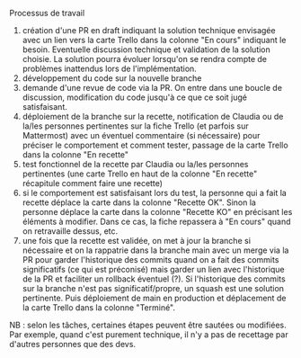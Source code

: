Processus de travail

1. création d'une PR en draft indiquant la solution technique envisagée avec un lien vers la carte Trello dans la colonne "En cours" indiquant le besoin. Eventuelle discussion technique et validation de la solution choisie. La solution pourra évoluer lorsqu'on se rendra compte de problèmes inattendus lors de l'implémentation.
2. développement du code sur la nouvelle branche
3. demande d'une revue de code via la PR. On entre dans une boucle de discussion, modification du code jusqu'à ce que ce soit jugé satisfaisant.
4. déploiement de la branche sur la recette, notification de Claudia ou de la/les personnes pertinentes sur la fiche Trello (et parfois sur Mattermost) avec un éventuel commentaire (si nécessaire) pour préciser le comportement et comment tester, passage de la carte Trello dans la colonne "En recette"
5. test fonctionnel de la recette par Claudia ou la/les personnes pertinentes (une carte Trello en haut de la colonne "En recette" récapitule comment faire une recette)
6. si le comportement est satisfaisant lors du test, la personne qui a fait la recette déplace la carte dans la colonne "Recette OK". Sinon la personne déplace la carte dans la colonne "Recette KO" en précisant les éléments à modifier. Dans ce cas, la fiche repassera à "En cours" quand on retravaille dessus, etc.
7. une fois que la recette est validée, on met à jour la branche si nécessaire et on la rappatrie dans la branche main avec un merge via la PR pour garder l'historique des commits quand on a fait des commits significatifs (ce qui est préconisé) mais garder un lien avec l'historique de la PR et faciliter un rollback éventuel (?). Si l'historique des commits sur la branche n'est pas significatif/propre, un squash est une solution pertinente. Puis déploiement de main en production et déplacement de la carte Trello dans la colonne "Terminé".

NB : selon les tâches, certaines étapes peuvent être sautées ou modifiées. Par exemple, quand c'est purement technique, il n'y a pas de recettage par d'autres personnes que des devs.
